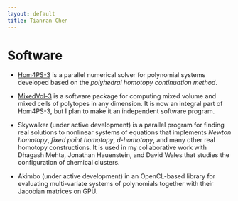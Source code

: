 ```yaml
---
layout: default
title: Tianran Chen
---
```


Software
========

-   [Hom4PS-3](http://www.hom4ps3.org) is a parallel numerical solver for polynomial systems 
    developed based on the *polyhedral homotopy continuation method*.

-   [MixedVol-3](http://www.hom4ps3.org) is a software package for computing mixed volume 
    and mixed cells of polytopes in any dimension. It is now an integral part of Hom4PS-3,
    but I plan to make it an independent software program.

-   Skywalker (under active development) is a parallel program for finding real solutions 
    to nonlinear systems of equations that implements *Newton homotopy*, *fixed point homotopy*, 
    *d-homotopy*, and many other real homotopy constructions.
    It is used in my collaborative work with Dhagash Mehta, Jonathan Hauenstein, and David Wales
    that studies the configuration of chemical clusters.

-   Akimbo (under active development) in an OpenCL-based library for evaluating multi-variate 
    systems of polynomials together with their Jacobian matrices on GPU.

